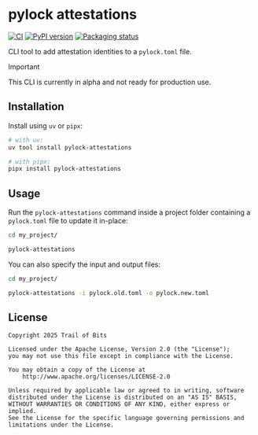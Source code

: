 # pylock attestations

<!--- BADGES: START --->
[![CI](https://github.com/trailofbits/pylock-attestations/actions/workflows/tests.yml/badge.svg)](https://github.com/trailofbits/pylock-attestations/actions/workflows/tests.yml)
[![PyPI version](https://badge.fury.io/py/pylock-attestations.svg)](https://pypi.org/project/pylock-attestations)
[![Packaging status](https://repology.org/badge/tiny-repos/python:pylock-attestations.svg)](https://repology.org/project/python:pylock-attestations/versions)
<!--- BADGES: END --->

CLI tool to add attestation identities to a `pylock.toml` file.

> [!IMPORTANT]
> This CLI is currently in alpha and not ready for production use.

## Installation

Install using `uv` or `pipx`:
```sh
# with uv:
uv tool install pylock-attestations

# with pipx:
pipx install pylock-attestations
```

## Usage

Run the `pylock-attestations` command inside a project folder containing
a `pylock.toml` file to update it in-place:

```sh
cd my_project/

pylock-attestations
```


You can also specify the input and output files:

```sh
cd my_project/

pylock-attestations -i pylock.old.toml -o pylock.new.toml
```

## License
```
Copyright 2025 Trail of Bits

Licensed under the Apache License, Version 2.0 (the "License");
you may not use this file except in compliance with the License.

You may obtain a copy of the License at
    http://www.apache.org/licenses/LICENSE-2.0

Unless required by applicable law or agreed to in writing, software
distributed under the License is distributed on an "AS IS" BASIS,
WITHOUT WARRANTIES OR CONDITIONS OF ANY KIND, either express or implied.
See the License for the specific language governing permissions and
limitations under the License.
```
